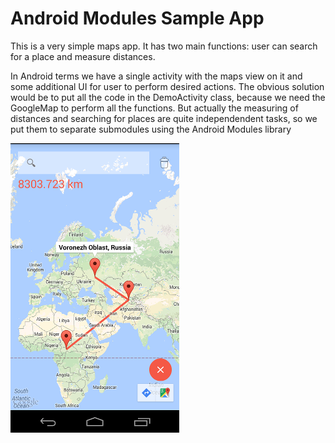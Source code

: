 # Android Modules Sample App
This is a very simple maps app. It has two main functions: user can search for a place and measure distances.

In Android terms we have a single activity with the maps view on it and some additional UI for user to perform desired actions. The obvious solution would be to put all the code in the DemoActivity class, because we need the GoogleMap to perform all the functions. But actually the measuring of distances and searching for places are quite independendent tasks, so we put them to separate submodules using the Android Modules library

![Alt text](mapsdemoscreenshot.png?raw=true "app screenshot")
